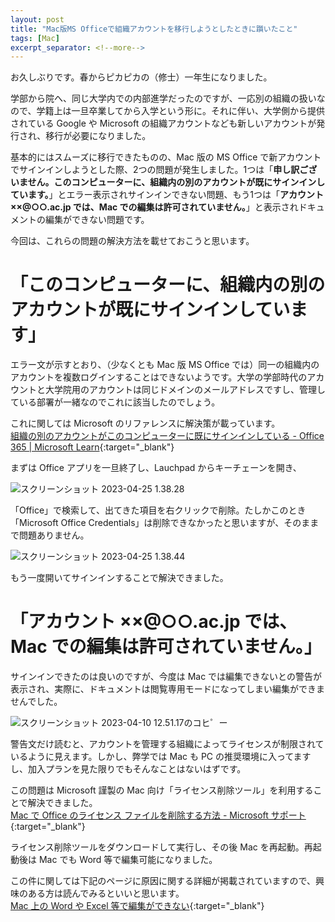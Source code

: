 ```yaml
---
layout: post
title: "Mac版MS Officeで組織アカウントを移行しようとしたときに躓いたこと"
tags: [Mac]
excerpt_separator: <!--more-->
---
```


お久しぶりです。春からピカピカの（修士）一年生になりました。

学部から院へ、同じ大学内での内部進学だったのですが、一応別の組織の扱いなので、学籍上は一旦卒業してから入学という形に。それに伴い、大学側から提供されている Google や Microsoft の組織アカウントなども新しいアカウントが発行され、移行が必要になりました。

基本的にはスムーズに移行できたものの、Mac 版の MS Office で新アカウントでサインインしようとした際、2つの問題が発生しました。1つは「**申し訳ございません。このコンピューターに、組織内の別のアカウントが既にサインインしています。**」とエラー表示されサインインできない問題、もう1つは「**アカウント ××@○○.ac.jp では、Mac での編集は許可されていません。**」と表示されドキュメントの編集ができない問題です。

今回は、これらの問題の解決方法を載せておこうと思います。

<!--more-->

# 「このコンピューターに、組織内の別のアカウントが既にサインインしています」

エラー文が示すとおり、（少なくとも Mac 版 MS Office では）同一の組織内のアカウントを複数ログインすることはできないようです。大学の学部時代のアカウントと大学院用のアカウントは同じドメインのメールアドレスですし、管理している部署が一緒なのでこれに該当したのでしょう。

これに関しては Microsoft のリファレンスに解決策が載っています。  
[組織の別のアカウントがこのコンピューターに既にサインインしている - Office 365 \| Microsoft Learn](https://learn.microsoft.com/ja-jp/microsoft-365/troubleshoot/sign-in/sign-in-to-office-2016-for-mac-fail){:target="_blank"}

まずは Office アプリを一旦終了し、Lauchpad からキーチェーンを開き、

![スクリーンショット 2023-04-25 1.38.28](../../../assets/img/post/2023-04-24/sc1.png)

「Office」で検索して、出てきた項目を右クリックで削除。たしかこのとき「Microsoft Office Credentials」は削除できなかったと思いますが、そのままで問題ありません。

![スクリーンショット 2023-04-25 1.38.44](../../../assets/img/post/2023-04-24/sc2.png)

もう一度開いてサインインすることで解決できました。

# 「アカウント ××@○○.ac.jp では、Mac での編集は許可されていません。」

サインインできたのは良いのですが、今度は Mac では編集できないとの警告が表示され、実際に、ドキュメントは閲覧専用モードになってしまい編集ができませんでした。

![スクリーンショット 2023-04-10 12.51.17のコヒ゜ー](../../../assets/img/post/2023-04-24/sc3.png)

警告文だけ読むと、アカウントを管理する組織によってライセンスが制限されているように見えます。しかし、弊学では Mac も PC の推奨環境に入ってますし、加入プランを見た限りでもそんなことはないはずです。

この問題は Microsoft 謹製の Mac 向け「ライセンス削除ツール」を利用することで解決できました。  
[Mac で Office のライセンス ファイルを削除する方法 - Microsoft サポート](https://support.microsoft.com/ja-jp/office/mac-%E3%81%A7-office-%E3%81%AE%E3%83%A9%E3%82%A4%E3%82%BB%E3%83%B3%E3%82%B9-%E3%83%95%E3%82%A1%E3%82%A4%E3%83%AB%E3%82%92%E5%89%8A%E9%99%A4%E3%81%99%E3%82%8B%E6%96%B9%E6%B3%95-b032c0f6-a431-4dad-83a9-6b727c03b193){:target="_blank"}

ライセンス削除ツールをダウンロードして実行し、その後 Mac を再起動。再起動後は Mac でも Word 等で編集可能になりました。

この件に関しては下記のページに原因に関する詳細が掲載されていますので、興味のある方は読んでみるといいと思います。  
[Mac 上の Word や Excel 等で編集ができない](https://www.sodan.ecc.u-tokyo.ac.jp/hack/reactivate-mac-office/){:target="_blank"}
